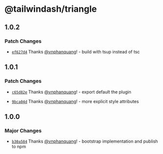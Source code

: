 # @tailwindash/triangle

## 1.0.2

### Patch Changes

- [`ef627d4`](https://github.com/vnphanquang/tailwindash/commit/ef627d41e0a2a78e0b9882c4e611ea8cf838e9f8) Thanks [@vnphanquang](https://github.com/vnphanquang)! - build with tsup instead of tsc

## 1.0.1

### Patch Changes

- [`c65d82e`](https://github.com/vnphanquang/tailwindash/commit/c65d82e61efd1df1a0d6a495557ea94839765315) Thanks [@vnphanquang](https://github.com/vnphanquang)! - export default the plugin

- [`9bca04d`](https://github.com/vnphanquang/tailwindash/commit/9bca04db292cbb0b2a50f68ddf2f15935580bf01) Thanks [@vnphanquang](https://github.com/vnphanquang)! - more explicit style attributes

## 1.0.0

### Major Changes

- [`b30a584`](https://github.com/vnphanquang/tailwindash/commit/b30a584b18817c160ac3a098d16e667f68e6a6a3) Thanks [@vnphanquang](https://github.com/vnphanquang)! - bootstrap implementation and publish to npm
